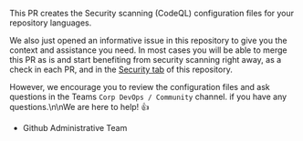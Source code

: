 This PR creates the Security scanning (CodeQL) configuration files for your repository languages.

We also just opened an informative issue in this repository to give you the context and assistance you need. In most cases you will be able to merge this PR as is and start benefiting from security scanning right away, as a check in each PR, and in the [Security tab](https://github.com/{organization}/{repository}/security/code-scanning) of this repository. 

However, we encourage you to review the configuration files and ask questions in the Teams `Corp DevOps / Community` channel. if you have any questions.\n\nWe are here to help! :thumbsup:

 - Github Administrative Team
